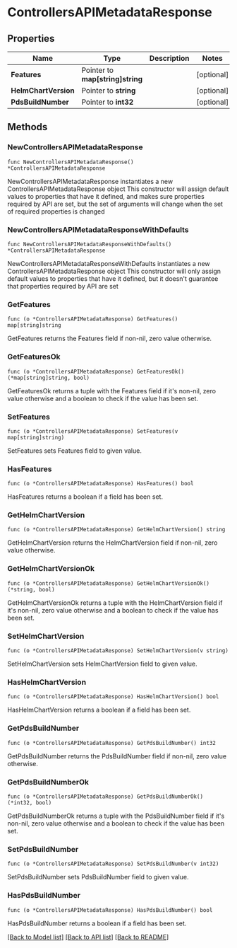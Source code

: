 # ControllersAPIMetadataResponse

## Properties

Name | Type | Description | Notes
------------ | ------------- | ------------- | -------------
**Features** | Pointer to **map[string]string** |  | [optional] 
**HelmChartVersion** | Pointer to **string** |  | [optional] 
**PdsBuildNumber** | Pointer to **int32** |  | [optional] 

## Methods

### NewControllersAPIMetadataResponse

`func NewControllersAPIMetadataResponse() *ControllersAPIMetadataResponse`

NewControllersAPIMetadataResponse instantiates a new ControllersAPIMetadataResponse object
This constructor will assign default values to properties that have it defined,
and makes sure properties required by API are set, but the set of arguments
will change when the set of required properties is changed

### NewControllersAPIMetadataResponseWithDefaults

`func NewControllersAPIMetadataResponseWithDefaults() *ControllersAPIMetadataResponse`

NewControllersAPIMetadataResponseWithDefaults instantiates a new ControllersAPIMetadataResponse object
This constructor will only assign default values to properties that have it defined,
but it doesn't guarantee that properties required by API are set

### GetFeatures

`func (o *ControllersAPIMetadataResponse) GetFeatures() map[string]string`

GetFeatures returns the Features field if non-nil, zero value otherwise.

### GetFeaturesOk

`func (o *ControllersAPIMetadataResponse) GetFeaturesOk() (*map[string]string, bool)`

GetFeaturesOk returns a tuple with the Features field if it's non-nil, zero value otherwise
and a boolean to check if the value has been set.

### SetFeatures

`func (o *ControllersAPIMetadataResponse) SetFeatures(v map[string]string)`

SetFeatures sets Features field to given value.

### HasFeatures

`func (o *ControllersAPIMetadataResponse) HasFeatures() bool`

HasFeatures returns a boolean if a field has been set.

### GetHelmChartVersion

`func (o *ControllersAPIMetadataResponse) GetHelmChartVersion() string`

GetHelmChartVersion returns the HelmChartVersion field if non-nil, zero value otherwise.

### GetHelmChartVersionOk

`func (o *ControllersAPIMetadataResponse) GetHelmChartVersionOk() (*string, bool)`

GetHelmChartVersionOk returns a tuple with the HelmChartVersion field if it's non-nil, zero value otherwise
and a boolean to check if the value has been set.

### SetHelmChartVersion

`func (o *ControllersAPIMetadataResponse) SetHelmChartVersion(v string)`

SetHelmChartVersion sets HelmChartVersion field to given value.

### HasHelmChartVersion

`func (o *ControllersAPIMetadataResponse) HasHelmChartVersion() bool`

HasHelmChartVersion returns a boolean if a field has been set.

### GetPdsBuildNumber

`func (o *ControllersAPIMetadataResponse) GetPdsBuildNumber() int32`

GetPdsBuildNumber returns the PdsBuildNumber field if non-nil, zero value otherwise.

### GetPdsBuildNumberOk

`func (o *ControllersAPIMetadataResponse) GetPdsBuildNumberOk() (*int32, bool)`

GetPdsBuildNumberOk returns a tuple with the PdsBuildNumber field if it's non-nil, zero value otherwise
and a boolean to check if the value has been set.

### SetPdsBuildNumber

`func (o *ControllersAPIMetadataResponse) SetPdsBuildNumber(v int32)`

SetPdsBuildNumber sets PdsBuildNumber field to given value.

### HasPdsBuildNumber

`func (o *ControllersAPIMetadataResponse) HasPdsBuildNumber() bool`

HasPdsBuildNumber returns a boolean if a field has been set.


[[Back to Model list]](../README.md#documentation-for-models) [[Back to API list]](../README.md#documentation-for-api-endpoints) [[Back to README]](../README.md)


